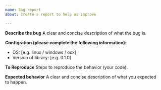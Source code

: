 ```yaml
---
name: Bug report
about: Create a report to help us improve

---
```


**Describe the bug**
A clear and concise description of what the bug is.

**Configration (please complete the following information):**
 - OS: [e.g. linux / windows / osx]
 - Version of library: [e.g. 0.1.0]

**To Reproduce**
Steps to reproduce the behavior (your code).

**Expected behavior**
A clear and concise description of what you expected to happen.
